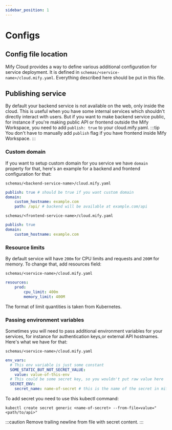 ```yaml
---
sidebar_position: 1
---
```


# Configs

## Config file location

Mify Cloud provides a way to define various additional configuration for service deployment.
It is defined in `schemas/<service-name>/cloud.mify.yaml`.
Everything described here should be put in this file.

## Publishing service

By default your backend service is not available on the web, only inside the cloud.
This is useful when you have some internal services which shouldn't directly interact with users.
But if you want to make backend service public, for instance if you're making public API or frontend outside the Mify Workspace, you need to add `publish: true` to your cloud.mify.yaml.
:::tip
You don't have to manually add `publish` flag if you have frontend inside Mify Workspace.
:::

### Custom domain

If you want to setup custom domain for you service we have `domain` property for that, here's an example for a backend and frontend configuration for that:

`schemas/<backend-service-name>/cloud.mify.yaml`
```yaml
publish: true # should be true if you want custom domain
domain:
    custom_hostname: example.com
    path: /api/ # backend will be available at example.com/api
```

`schemas/<frontend-service-name>/cloud.mify.yaml`
```yaml
publish: true
domain:
    custom_hostname: example.com
```

### Resource limits

By default service will have `200m` for CPU limits and requests and `200M` for
memory. To change that, add resources field:

`schemas/<service-name>/cloud.mify.yaml`
```yaml
resources:
    prod:
        cpu_limit: 400m
        memory_limit: 400M
```
The format of limit quantities is taken from Kubernetes.

### Passing environment variables

Sometimes you will need to pass additional environment variables for your services, for instance for authentication keys,or external API hostnames. Here's what we have for that:

`schemas/<service-name>/cloud.mify.yaml`
```yaml
env_vars:
  # This env variable is just some constant
  SOME_STATIC_BUT_NOT_SECRET_VALUE:
    value: value-of-this-env
  # This could be some secret key, so you wouldn't put raw value here
  SECRET_ENV:
    secret_name: name-of-secret # this is the name of the secret in mify cloud (kubernetes secret)
```

To add secret you need to use this kubectl command:
```
kubectl create secret generic <name-of-secret> --from-file=value="<path/to/api>"
```

:::caution
Remove trailing newline from file with secret content.
:::
